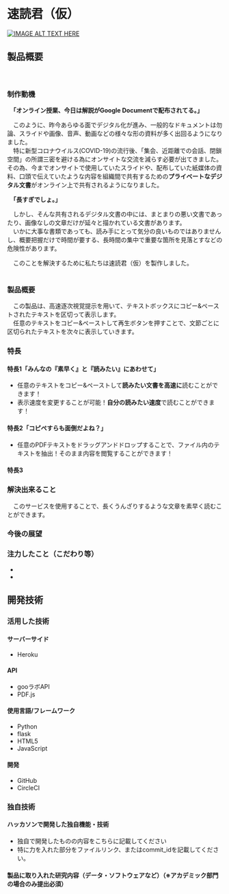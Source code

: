 # 速読君（仮）

[![IMAGE ALT TEXT HERE](https://jphacks.com/wp-content/uploads/2020/09/JPHACKS2020_ogp.jpg)](https://www.youtube.com/watch?v=G5rULR53uMk)

## 製品概要
　
### 制作動機
　__「オンライン授業、今日は解説がGoogle Documentで配布されてる。」__<br>

　このように、昨今あらゆる面でデジタル化が進み、一般的なドキュメントは勿論、スライドや画像、音声、動画などの様々な形の資料が多く出回るようになりました。<br>
　特に新型コロナウイルス(COVID-19)の流行後、「集会、近距離での会話、閉鎖空間」の所謂三密を避ける為にオンサイトな交流を減らす必要が出てきました。
その為、今までオンサイトで使用していたスライドや、配布していた紙媒体の資料、口頭で伝えていたような内容を組織間で共有するための**プライベートなデジタル文書**がオンライン上で共有されるようになりました。

　__「長すぎでしょ。」__

　しかし、そんな共有されるデジタル文書の中には、まとまりの悪い文書であったり、画像なしの文章だけが延々と描かれている文書があります。<br>
　いかに大事な書類であっても、読み手にとって気分の良いものではありませんし、概要把握だけで時間が要する、長時間の集中で重要な箇所を見落とすなどの危険性があります。<br>

　このことを解決するために私たちは速読君（仮）を製作しました。<br><br>

### 製品概要
　この製品は、高速逐次視覚提示を用いて、テキストボックスにコピー&ペーストされたテキストを区切って表示します。<br>
　任意のテキストをコピー&ペーストして再生ボタンを押すことで、文節ごとに区切られたテキストを次々に表示していきます。

### 特長
#### 特長1「みんなの『素早く』と『読みたい』にあわせて」
* 任意のテキストをコピー&ペーストして**読みたい文書を高速に**読むことができます！
* 表示速度を変更することが可能！**自分の読みたい速度**で読むことができます！

#### 特長2「コピペすらも面倒だよね？」
* 任意のPDFテキストをドラッグアンドドロップすることで、ファイル内のテキストを抽出！そのまま内容を閲覧することができます！

#### 特長3

### 解決出来ること
　このサービスを使用することで、長くうんざりするような文章を素早く読むことができます。

### 今後の展望
### 注力したこと（こだわり等）
* 
* 

## 開発技術
### 活用した技術

#### サーバーサイド
* Heroku

#### API
* gooラボAPI
* PDF.js

#### 使用言語/フレームワーク
* Python
* flask
* HTML5
* JavaScript

#### 開発
* GitHub
* CircleCI

### 独自技術
#### ハッカソンで開発した独自機能・技術
* 独自で開発したものの内容をこちらに記載してください
* 特に力を入れた部分をファイルリンク、またはcommit_idを記載してください。

#### 製品に取り入れた研究内容（データ・ソフトウェアなど）（※アカデミック部門の場合のみ提出必須）